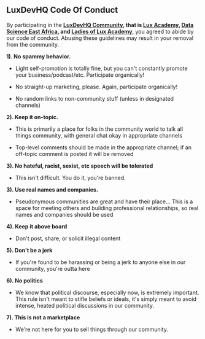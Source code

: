 ## **LuxDevHQ Code Of Conduct** 

By participating in the **[LuxDevHQ Community](https://twitter.com/LuxDevHQ), that is [Lux Academy](https://twitter.com/lux_academy), [Data Science East Africa](https://twitter.com/DSEAfrica), and [Ladies of Lux Academy](https://twitter.com/Ladies_Of_Lux)**, you agreed to abide by our code of conduct. Abusing these guidelines may result in your removal from the community.

**1). No spammy behavior.**

- Light self-promotion is totally fine, but you can't constantly promote your business/podcast/etc. Participate organically!

- No straight-up marketing, please. Again, participate organically!

- No random links to non-community stuff (unless in designated channels)

**2). Keep it on-topic.**
- This is primarily a place for folks in the community world to talk all things community, with general chat okay in appropriate channels

- Top-level comments should be made in the appropriate channel; if an off-topic comment is posted it will be removed

**3). No hateful, racist, sexist, etc speech will be tolerated**
- This isn't difficult. You do it, you're banned.

**3). Use real names and companies.**
- Pseudonymous communities are great and have their place… This is a space for meeting others and building professional relationships, so real names and companies should be used

**4). Keep it above board**
- Don't post, share, or solicit illegal content

**5). Don't be a jerk**
- If you're found to be harassing or being a jerk to anyone else in our community, you're outta here

**6). No politics**
- We know that political discourse, especially now, is extremely important. This rule isn't meant to stifle beliefs or ideals, it's simply meant to avoid intense, heated political discussions in our community.

**7). This is not a marketplace**
- We're not here for you to sell things through our community.

